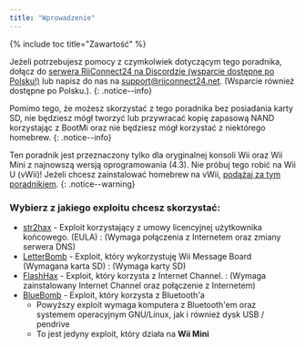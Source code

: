 ```yaml
---
title: "Wprowadzenie"
---
```


{% include toc title="Zawartość" %}

Jeżeli potrzebujesz pomocy z czymkolwiek dotyczącym tego poradnika, dołącz do [serwera RiiConnect24 na Discordzie (wsparcie dostępne po Polsku!)](https://discord.gg/b4Y7jfD) lub napisz do nas na [support@riiconnect24.net](mailto:support@riiconnect24.net). (Wsparcie również dostępne po Polsku.).
{: .notice--info}

Pomimo tego, że możesz skorzystać z tego poradnika bez posiadania karty SD, nie będziesz mógł tworzyć lub przywracać kopię zapasową NAND korzystając z BootMi oraz nie będziesz mógł korzystać z niektórego homebrew.
{: .notice--info}

Ten poradnik jest przeznaczony tylko dla oryginalnej konsoli Wii oraz Wii Mini z najnowszą wersją oprogramowania (4.3). Nie próbuj tego robić na Wii U (vWii)! Jeżeli chcesz zainstalować homebrew na vWii, [podążaj za tym poradnikiem](https://wiiuguide.xyz/#/vwii-modding).
{: .notice--warning}

### Wybierz z jakiego exploitu chcesz skorzystać:

- [str2hax](str2hax) - Exploit korzystający z umowy licencyjnej użytkownika końcowego. (EULA) 
  :   (Wymaga połączenia z Internetem oraz zmiany serwera DNS)
- [LetterBomb](letterbomb) - Exploit, który wykorzystuję Wii Message Board (Wymagana karta SD)
  :   (Wymaga karty SD)
- [FlashHax](flashhax) - Exploit, który korzysta z Internet Channel.
  :   (Wymaga zainstalowany Internet Channel oraz połączenie z Internetem)
- [BlueBomb](bluebomb) - Exploit, który korzysta z Bluetooth'a
    * Powyższy exploit wymaga komputera z Bluetooth'em oraz systemem operacyjnym GNU/Linux, jak i również dysk USB / pendrive
    * To jest jedyny exploit, który działa na **Wii Mini**
